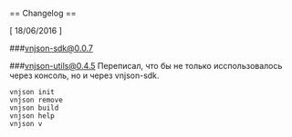 == Changelog ==

[ 18/06/2016 ]

###vnjson-sdk@0.0.7

###vnjson-utils@0.4.5
Переписал, что бы не только исспользовалось через консоль, но и через vnjson-sdk.
```batch
vnjson init
vnjson remove
vnjson build
vnjson help
vnjson v
```